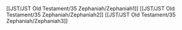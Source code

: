[[JST/JST Old Testament/35 Zephaniah/Zephaniah1]]
[[JST/JST Old Testament/35 Zephaniah/Zephaniah2]]
[[JST/JST Old Testament/35 Zephaniah/Zephaniah3]]
